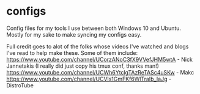 # configs

Config files for my tools I use between both Windows 10 and Ubuntu. Mostly for
my sake to make syncing my configs easy.

Full credit goes to alot of the folks whose videos I've watched and blogs I've read to help make these. Some of them include:
https://www.youtube.com/channel/UCorzANoC3fX9VVefJHM5wtA - Nick Jannetakis (I really did just copy his tmux conf, thanks man!)  
https://www.youtube.com/channel/UCWh6YtclgTAzReTASc4uSKw - Makc  
https://www.youtube.com/channel/UCVls1GmFKf6WlTraIb_IaJg - DistroTube  
